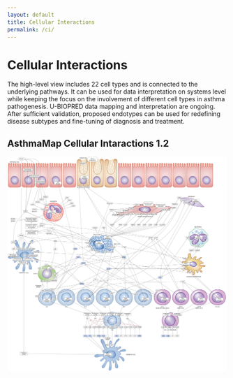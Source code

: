 ```yaml
---
layout: default
title: Cellular Interactions
permalink: /ci/
---
```


# Cellular Interactions

The high-level view includes 22 cell types and is connected to the underlying pathways. It can be used for data interpretation on systems level while keeping the focus on the involvement of different cell types in asthma pathogenesis. U-BIOPRED data mapping and interpretation are ongoing. After sufficient validation, proposed endotypes can be used for redefining disease subtypes and fine-tuning of diagnosis and treatment. 

## AsthmaMap Cellular Intaractions 1.2

![](/images/ci/AsthmaMapCI-V01.01.43.png)

